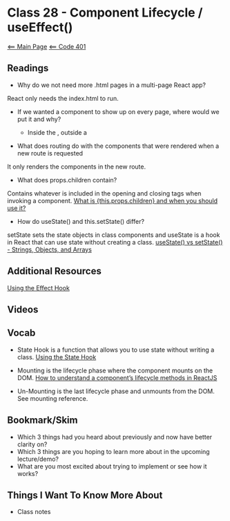 # Class 28 - Component Lifecycle / useEffect()

[<== Main Page](../README.md)
[<== Code 401](../code401/code401.md)

## Readings

- Why do we not need more .html pages in a multi-page React app?

React only needs the index.html to run.

- If we wanted a component to show up on every page, where would we put it and why?
  - Inside the <BrowserRouter />, outside a <Route /> 

- What does routing do with the components that were rendered when a new route is requested

It only renders the components in the new route.

- What does props.children contain?

Contains whatever is included in the opening and closing tags when invoking a component. [What is {this.props.children} and when you should use it?](https://stackoverflow.com/questions/49706823/what-is-this-props-children-and-when-you-should-use-it)

- How do useState() and this.setState() differ?

setState sets the state objects in class components and useState is a hook in React that can use state without creating a class. [useState() vs setState() - Strings, Objects, and Arrays](https://dev.to/johnstonlogan/react-hooks-barney-style-1hk7)

## Additional Resources

[Using the Effect Hook](https://reactjs.org/docs/hooks-effect.html)  

## Videos

## Vocab

- State Hook is a function that allows you to use state without writing a class. [Using the State Hook](https://reactjs.org/docs/hooks-state.html)

- Mounting is the lifecycle phase where the component mounts on the DOM. [How to understand a component’s lifecycle methods in ReactJS](https://www.freecodecamp.org/news/how-to-understand-a-components-lifecycle-methods-in-reactjs-e1a609840630/)

- Un-Mounting is the last lifecycle phase and unmounts from the DOM. See mounting reference.

## Bookmark/Skim

- Which 3 things had you heard about previously and now have better clarity on?
- Which 3 things are you hoping to learn more about in the upcoming lecture/demo?
- What are you most excited about trying to implement or see how it works?

## Things I Want To Know More About

- Class notes

